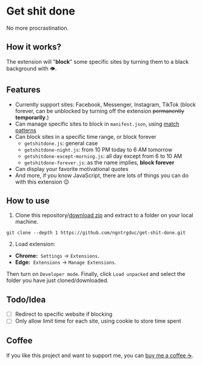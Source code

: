 # Get shit done
No more procrastination.

## How it works?
The extension will "**block**" some specific sites by turning them to a black background with 👁️.

## Features
- Currently support sites: Facebook, Messenger, Instagram, TikTok (block forever, can be unblocked by turning off the extension ~~permanently~~ **temporarily**.)
- Can manage specific sites to block in `manifest.json`, using [match patterns](https://developer.chrome.com/docs/extensions/mv3/match_patterns/)
- Can block sites in a specific time range, or block forever
   - `getshitdone.js`: general case
   - `getshitdone-night.js`: from 10 PM today to 6 AM tomorrow
   - `getshitdone-except-morning.js`: all day except from 6 to 10 AM
   - `getshitdone-forever.js`: as the name implies, **block forever**
- Can display your favorite motivational quotes
- And more, if you know JavaScript, there are lots of things you can do with this extension 😉

## How to use
1. Clone this repository/[download zip](https://github.com/ngntrgduc/get-shit-done/archive/refs/heads/master.zip) and extract to a folder on your local machine. 
```git
git clone --depth 1 https://github.com/ngntrgduc/get-shit-done.git
```

2. Load extension:
- **Chrome:**  `Settings` -> `Extensions`.
- **Edge:**  `Extensions` -> `Manage Extensions`. 

 Then turn on `Developer mode`. Finally, click `Load unpacked` and select the folder you have just cloned/downloaded.


## Todo/Idea
- [ ] Redirect to specific website if blocking
- [ ] Only allow limit time for each site, using cookie to store time spent

## Coffee
If you like this project and want to support me, you can [buy me a coffee :coffee:](https://ko-fi.com/ngntrgduc).

